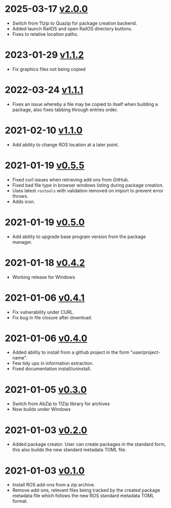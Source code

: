 # 2025-03-17 [v2.0.0](https://github.com/Railway-Op-Sim/RailOSPkgManager/releases/tag/v2.0.0)
- Switch from 11zip to Quazip for package creation backend.
- Added launch RailOS and open RailOS directory buttons.
- Fixes to relative location paths.

# 2023-01-29 [v1.1.2](https://github.com/Railway-Op-Sim/RailOSPkgManager/releases/tag/v1.1.2)
- Fix graphics files not being copied
# 2022-03-24 [v1.1.1](https://github.com/Railway-Op-Sim/RailOSPkgManager/releases/tag/v1.1.1)
- Fixes an issue whereby a file may be copied to itself when building a package, also fixes tabbing through entries order.
# 2021-02-10 [v1.1.0](https://github.com/Railway-Op-Sim/RailOSPkgManager/releases/tag/v1.1.0)
- Add ability to change ROS location at a later point.
# 2021-01-19 [v0.5.5](https://github.com/Railway-Op-Sim/RailOSPkgManager/releases/tag/v0.5.5)
- Fixed curl issues when retrieving add ons from GitHub.
- Fixed bad file type in browser windows listing during package creation.
- Uses latest `rostools` with validation removed on import to prevent error throws.
- Adds icon.
# 2021-01-19 [v0.5.0](https://github.com/Railway-Op-Sim/RailOSPkgManager/releases/tag/v0.5.0)
- Add ability to upgrade base program version from the package manager.
# 2021-01-18 [v0.4.2](https://github.com/Railway-Op-Sim/RailOSPkgManager/releases/tag/v0.4.2)
- Working release for Windows
# 2021-01-06 [v0.4.1](https://github.com/Railway-Op-Sim/RailOSPkgManager/releases/tag/v0.4.1)
- Fix vulnerability under CURL.
- Fix bug in file closure after download.

# 2021-01-06 [v0.4.0](https://github.com/Railway-Op-Sim/RailOSPkgManager/releases/tag/v0.4.0)
- Added ability to install from a github project in the form "user/project-name".
- Few tidy ups in information extraction.
- Fixed documentation install/uninstall.
# 2021-01-05 [v0.3.0](https://github.com/Railway-Op-Sim/RailOSPkgManager/releases/tag/v0.3.0)
- Switch from AbZip to 11Zip library for archives
- Now builds under Windows
# 2021-01-03 [v0.2.0](https://github.com/Railway-Op-Sim/RailOSPkgManager/releases/tag/v0.2.0)
- Added package creator. User can create packages in the standard form, this also builds the new standard metadata TOML file.

# 2021-01-03 [v0.1.0](https://github.com/Railway-Op-Sim/RailOSPkgManager/releases/tag/v0.1.0)
- Install ROS add-ons from a zip archive.
- Remove add-ons, relevant files being tracked by the created package metadata file which follows the new ROS standard metadata TOML format.
